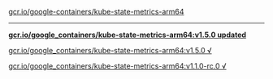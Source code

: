 [gcr.io/google-containers/kube-state-metrics-arm64](https://hub.docker.com/r/sqeven/kube-state-metrics-arm64/tags/) 

----
**[gcr.io/google_containers/kube-state-metrics-arm64:v1.5.0 updated](https://hub.docker.com/r/sqeven/kube-state-metrics-arm64/tags/)**

[gcr.io/google_containers/kube-state-metrics-arm64:v1.5.0 √](https://hub.docker.com/r/sqeven/kube-state-metrics-arm64/tags/)

[gcr.io/google_containers/kube-state-metrics-arm64:v1.1.0-rc.0 √](https://hub.docker.com/r/sqeven/kube-state-metrics-arm64/tags/)

